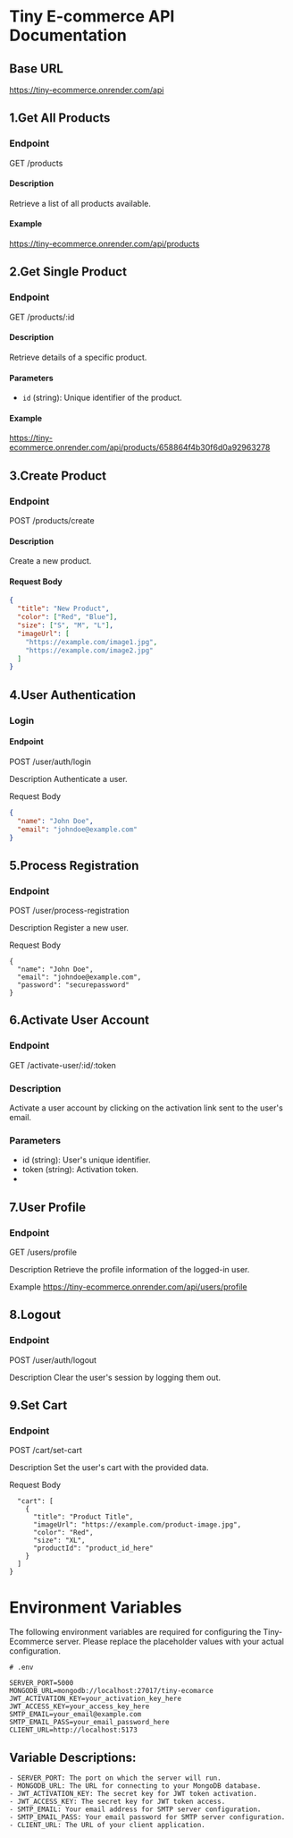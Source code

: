 # Tiny E-commerce API Documentation

## Base URL

https://tiny-ecommerce.onrender.com/api

## 1.Get All Products

### Endpoint

GET /products

#### Description

Retrieve a list of all products available.

#### Example

https://tiny-ecommerce.onrender.com/api/products

## 2.Get Single Product

### Endpoint

GET /products/:id

#### Description

Retrieve details of a specific product.

#### Parameters

- `id` (string): Unique identifier of the product.

#### Example

https://tiny-ecommerce.onrender.com/api/products/658864f4b30f6d0a92963278

## 3.Create Product

### Endpoint

POST /products/create

#### Description

Create a new product.

#### Request Body

```json
{
  "title": "New Product",
  "color": ["Red", "Blue"],
  "size": ["S", "M", "L"],
  "imageUrl": [
    "https://example.com/image1.jpg",
    "https://example.com/image2.jpg"
  ]
}
```

## 4.User Authentication

### Login

#### Endpoint

POST /user/auth/login

Description
Authenticate a user.

Request Body

```json
{
  "name": "John Doe",
  "email": "johndoe@example.com"
}
```

## 5.Process Registration

### Endpoint

POST /user/process-registration

Description
Register a new user.

Request Body

```
{
  "name": "John Doe",
  "email": "johndoe@example.com",
  "password": "securepassword"
}

```

## 6.Activate User Account

### Endpoint

GET /activate-user/:id/:token

### Description

Activate a user account by clicking on the activation link sent to the user's email.

### Parameters

- id (string): User's unique identifier.
- token (string): Activation token.
-

## 7.User Profile

### Endpoint

GET /users/profile

Description
Retrieve the profile information of the logged-in user.

Example https://tiny-ecommerce.onrender.com/api/users/profile

## 8.Logout

### Endpoint

POST /user/auth/logout

Description
Clear the user's session by logging them out.

## 9.Set Cart

### Endpoint

POST /cart/set-cart

Description
Set the user's cart with the provided data.

Request Body

```{
  "cart": [
    {
      "title": "Product Title",
      "imageUrl": "https://example.com/product-image.jpg",
      "color": "Red",
      "size": "XL",
      "productId": "product_id_here"
    }
  ]
}
```

# Environment Variables

The following environment variables are required for configuring the Tiny-Ecommerce server. Please replace the placeholder values with your actual configuration.

```plaintext
# .env

SERVER_PORT=5000
MONGODB_URL=mongodb://localhost:27017/tiny-ecomarce
JWT_ACTIVATION_KEY=your_activation_key_here
JWT_ACCESS_KEY=your_access_key_here
SMTP_EMAIL=your_email@example.com
SMTP_EMAIL_PASS=your_email_password_here
CLIENT_URL=http://localhost:5173
```

## Variable Descriptions:

    - SERVER_PORT: The port on which the server will run.
    - MONGODB_URL: The URL for connecting to your MongoDB database.
    - JWT_ACTIVATION_KEY: The secret key for JWT token activation.
    - JWT_ACCESS_KEY: The secret key for JWT token access.
    - SMTP_EMAIL: Your email address for SMTP server configuration.
    - SMTP_EMAIL_PASS: Your email password for SMTP server configuration.
    - CLIENT_URL: The URL of your client application.
